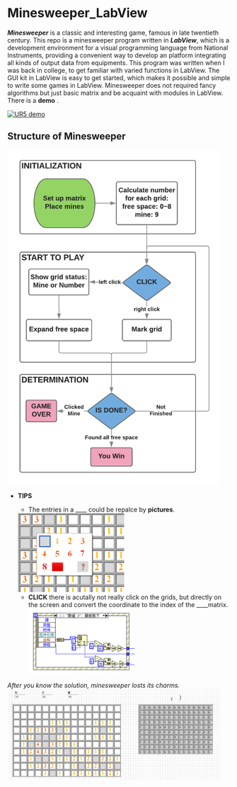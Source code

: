 # Minesweeper_LabView
***Minesweeper*** is a classic and interesting game, famous in late twentieth century. This repo is a minesweeper program written in ***LabView***, which is a development environment for a visual programming language from National Instruments, providing a convenient way to develop an platform integrating all kinds of output data from equipments.
This program was written when I was back in college, to get familiar with varied functions in LabView. The GUI kit in LabView is easy to get started, which makes it possible and simple to write some games in LabView. Minesweeper does not required fancy algorithms but just basic matrix and be acquaint with modules in LabView. There is a **demo** .

<a href="https://www.youtube.com/watch?v=4PGTUs0zCb0" target="blank"> <img
src="https://i.ytimg.com/vi/4PGTUs0zCb0/hqdefault.jpg?sqp=-oaymwEXCNACELwBSFryq4qpAwkIARUAAIhCGAE=&rs=AOn4CLCtKavmJyizRvTLEmYfP7beNCtONQ"
alt="UR5 demo" width="480" height="320" border="0" /></a>

## Structure of Minesweeper
<img src="img/structure.png" alt="drawing" width="480px"/>

* **TIPS**
  * The entries in a ____ could be repalce by **pictures**.
  <img src="img/imgs.png" alt="drawing" width="240px"/>

  * **CLICK** there is acutally not really click on the grids, but directly on the screen and convert the coordinate to the index of the ____matrix.  
    <img src="img/click.png" alt="drawing" width="240px"/>


*After you know the solution, minesweeper losts its charms.*
<img src="img/sol.png" alt="drawing" width="480px"/>
